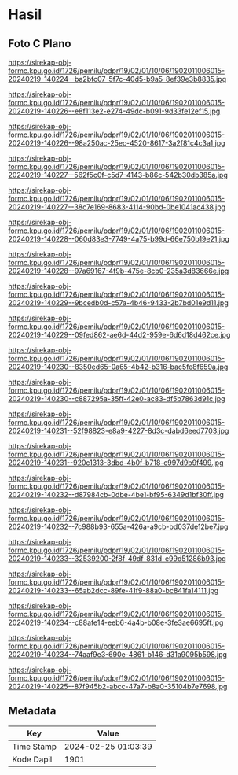# Hasil

## Foto C Plano

https://sirekap-obj-formc.kpu.go.id/1726/pemilu/pdpr/19/02/01/10/06/1902011006015-20240219-140224--ba2bfc07-5f7c-40d5-b9a5-8ef39e3b8835.jpg

https://sirekap-obj-formc.kpu.go.id/1726/pemilu/pdpr/19/02/01/10/06/1902011006015-20240219-140226--e8f113e2-e274-49dc-b091-9d33fe12ef15.jpg

https://sirekap-obj-formc.kpu.go.id/1726/pemilu/pdpr/19/02/01/10/06/1902011006015-20240219-140226--98a250ac-25ec-4520-8617-3a2f81c4c3a1.jpg

https://sirekap-obj-formc.kpu.go.id/1726/pemilu/pdpr/19/02/01/10/06/1902011006015-20240219-140227--562f5c0f-c5d7-4143-b86c-542b30db385a.jpg

https://sirekap-obj-formc.kpu.go.id/1726/pemilu/pdpr/19/02/01/10/06/1902011006015-20240219-140227--38c7e169-8683-4114-90bd-0be1041ac438.jpg

https://sirekap-obj-formc.kpu.go.id/1726/pemilu/pdpr/19/02/01/10/06/1902011006015-20240219-140228--060d83e3-7749-4a75-b99d-66e750b19e21.jpg

https://sirekap-obj-formc.kpu.go.id/1726/pemilu/pdpr/19/02/01/10/06/1902011006015-20240219-140228--97a69167-4f9b-475e-8cb0-235a3d83666e.jpg

https://sirekap-obj-formc.kpu.go.id/1726/pemilu/pdpr/19/02/01/10/06/1902011006015-20240219-140229--9bcedb0d-c57a-4b46-9433-2b7bd01e9d11.jpg

https://sirekap-obj-formc.kpu.go.id/1726/pemilu/pdpr/19/02/01/10/06/1902011006015-20240219-140229--09fed862-ae6d-44d2-959e-6d6d18d462ce.jpg

https://sirekap-obj-formc.kpu.go.id/1726/pemilu/pdpr/19/02/01/10/06/1902011006015-20240219-140230--8350ed65-0a65-4b42-b316-bac5fe8f659a.jpg

https://sirekap-obj-formc.kpu.go.id/1726/pemilu/pdpr/19/02/01/10/06/1902011006015-20240219-140230--c887295a-35ff-42e0-ac83-df5b7863d91c.jpg

https://sirekap-obj-formc.kpu.go.id/1726/pemilu/pdpr/19/02/01/10/06/1902011006015-20240219-140231--52f98823-e8a9-4227-8d3c-dabd6eed7703.jpg

https://sirekap-obj-formc.kpu.go.id/1726/pemilu/pdpr/19/02/01/10/06/1902011006015-20240219-140231--920c1313-3dbd-4b0f-b718-c997d9b9f499.jpg

https://sirekap-obj-formc.kpu.go.id/1726/pemilu/pdpr/19/02/01/10/06/1902011006015-20240219-140232--d87984cb-0dbe-4be1-bf95-6349d1bf30ff.jpg

https://sirekap-obj-formc.kpu.go.id/1726/pemilu/pdpr/19/02/01/10/06/1902011006015-20240219-140232--7c988b93-655a-426a-a9cb-bd037de12be7.jpg

https://sirekap-obj-formc.kpu.go.id/1726/pemilu/pdpr/19/02/01/10/06/1902011006015-20240219-140233--32539200-2f8f-49df-831d-e99d51286b93.jpg

https://sirekap-obj-formc.kpu.go.id/1726/pemilu/pdpr/19/02/01/10/06/1902011006015-20240219-140233--65ab2dcc-89fe-41f9-88a0-bc841fa14111.jpg

https://sirekap-obj-formc.kpu.go.id/1726/pemilu/pdpr/19/02/01/10/06/1902011006015-20240219-140234--c88afe14-eeb6-4a4b-b08e-3fe3ae6695ff.jpg

https://sirekap-obj-formc.kpu.go.id/1726/pemilu/pdpr/19/02/01/10/06/1902011006015-20240219-140234--74aaf9e3-690e-4861-b146-d31a9095b598.jpg

https://sirekap-obj-formc.kpu.go.id/1726/pemilu/pdpr/19/02/01/10/06/1902011006015-20240219-140225--87f945b2-abcc-47a7-b8a0-35104b7e7698.jpg


## Metadata

| Key        | Value               |
| ---------- | ------------------- |
| Time Stamp | 2024-02-25 01:03:39 |
| Kode Dapil | 1901                |



